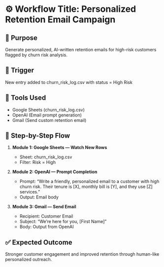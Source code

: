 # ⚙️ Workflow Title: Personalized Retention Email Campaign

## 🎯 Purpose
Generate personalized, AI-written retention emails for high-risk customers flagged by churn risk analysis.

## 🧩 Trigger
New entry added to churn_risk_log.csv with status = High Risk

## 🔗 Tools Used
- Google Sheets (churn_risk_log.csv)
- OpenAI (Email prompt generation)
- Gmail (Send custom retention email)

## 🔁 Step-by-Step Flow
1. **Module 1: Google Sheets — Watch New Rows**
   - Sheet: churn_risk_log.csv
   - Filter: Risk = High

2. **Module 2: OpenAI — Prompt Completion**
   - Prompt: “Write a friendly, personalized email to a customer with high churn risk. Their tenure is [X], monthly bill is [Y], and they use [Z] services.”
   - Output: Email body

3. **Module 3: Gmail — Send Email**
   - Recipient: Customer Email
   - Subject: “We’re here for you, [First Name]”
   - Body: Output from OpenAI

## ✅ Expected Outcome
Stronger customer engagement and improved retention through human-like personalized outreach.